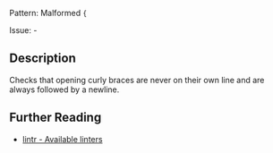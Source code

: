 Pattern: Malformed `{`

Issue: -

## Description

Checks that opening curly braces are never on their own line and are always followed by a newline.

## Further Reading

* [lintr - Available linters](https://lintr.r-lib.org/reference/index.html)